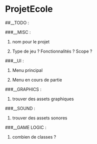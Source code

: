 # ProjetEcole

##__TODO :

###__MISC :

1) nom pour le projet

2) Type de jeu ? Fonctionnalités ? Scope ?

###__UI :

1) Menu principal

2) Menu en cours de partie

###__GRAPHICS :

1) trouver des assets graphiques

###__SOUND :

1) trouver des assets sonores

###__GAME LOGIC :

1) combien de classes ?
